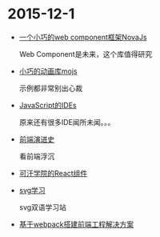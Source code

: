 # 2015-12-1

* [一个小巧的web component框架NovaJs](http://novajs.com/)
    
    Web Component是未来，这个库值得研究
    
* [小巧的动画库mojs](http://mojs.io/)

    示例都非常别出心裁
    
* [JavaScript的IDEs](http://www.slant.co/topics/1686/~javascript-ides)

   原来还有很多IDE闻所未闻。。。
   
* [前端演进史](https://github.com/phodal/repractise/blob/gh-pages/chapters/frontend.md)

   看前端浮沉
   
* [可汗学院的React组件](https://khan.github.io/react-components/)

* [svg学习](https://svgontheweb.com/zh/)

   svg双语学习站
   
* [基于webpack搭建前端工程解决方案](http://segmentfault.com/a/1190000003499526)